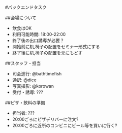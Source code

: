#バックエンドタスク

##会場について

* 飲食はOK
* 利用可能時間: 18:00-22:00
* 終了後の出口誘導が必要？
* 開始前に机,椅子の配置をセミナー形式にする
* 終了後に机,椅子の配置を元にもどす

##スタッフ・担当

* 司会進行: @bathtimefish
* 通訳: @dice
* 写真撮影: @korowan
* 受付・誘導: ???

##ピザ・飲料の準備

* 担当者: ???
* 20:00ごろにピザデリバーに注文?
* 20:00ごろに近所のコンビニにビール等を買いに行く?

